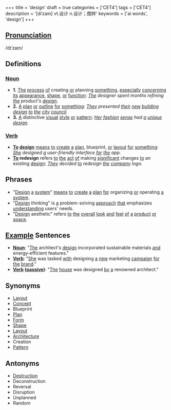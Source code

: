 +++
title = 'design'
draft = true
categories = ['CET4']
tags = ['CET4']
description = '[diˈzain] vt.设计 n.设计；图样'
keywords = ['ai words', 'design']
+++

## [Pronunciation](/post/pronunciation/)
/dɪˈzaɪn/

## Definitions
### [Noun](/post/noun/)
- **1.** [The](/post/the/) [process](/post/process/) [of](/post/of/) creating [or](/post/or/) planning [something](/post/something/), [especially](/post/especially/) [concerning](/post/concerning/) [its](/post/its/) [appearance](/post/appearance/), [shape](/post/shape/), [or](/post/or/) [function](/post/function/): *[The](/post/the/) designer spent months refining [the](/post/the/) product's [design](/post/design/).*
- **2.** [A](/post/a/) [plan](/post/plan/) [or](/post/or/) [outline](/post/outline/) [for](/post/for/) [something](/post/something/): *[They](/post/they/) presented [their](/post/their/) [new](/post/new/) [building](/post/building/) [design](/post/design/) [to](/post/to/) [the](/post/the/) [city](/post/city/) [council](/post/council/).*
- **3.** [A](/post/a/) distinctive [visual](/post/visual/) [style](/post/style/) [or](/post/or/) [pattern](/post/pattern/): *[Her](/post/her/) [fashion](/post/fashion/) [sense](/post/sense/) had [a](/post/a/) [unique](/post/unique/) [design](/post/design/).*

### [Verb](/post/verb/)
- **[To](/post/to/) [design](/post/design/)** [means](/post/means/) [to](/post/to/) [create](/post/create/) [a](/post/a/) [plan](/post/plan/), blueprint, [or](/post/or/) [layout](/post/layout/) [for](/post/for/) [something](/post/something/): *[She](/post/she/) designed [a](/post/a/) user-friendly interface [for](/post/for/) [the](/post/the/) app.*
- **[To](/post/to/) redesign** refers [to](/post/to/) [the](/post/the/) [act](/post/act/) [of](/post/of/) making [significant](/post/significant/) changes [to](/post/to/) an existing [design](/post/design/): *[They](/post/they/) decided [to](/post/to/) redesign [the](/post/the/) [company](/post/company/) logo.*

## Phrases
- "[Design](/post/design/) [a](/post/a/) [system](/post/system/)" [means](/post/means/) [to](/post/to/) [create](/post/create/) [a](/post/a/) [plan](/post/plan/) [for](/post/for/) organizing [or](/post/or/) operating [a](/post/a/) [system](/post/system/).
- "[Design](/post/design/) thinking" is [a](/post/a/) problem-solving [approach](/post/approach/) [that](/post/that/) emphasizes [understanding](/post/understanding/) users' needs.
- "[Design](/post/design/) aesthetic" refers [to](/post/to/) [the](/post/the/) [overall](/post/overall/) [look](/post/look/) [and](/post/and/) [feel](/post/feel/) [of](/post/of/) [a](/post/a/) [product](/post/product/) [or](/post/or/) [space](/post/space/).

## [Example](/post/example/) Sentences
- **[Noun](/post/noun/)**: "[The](/post/the/) architect's [design](/post/design/) incorporated sustainable materials [and](/post/and/) energy-efficient features."
- **[Verb](/post/verb/)**: "[She](/post/she/) was tasked [with](/post/with/) designing [a](/post/a/) [new](/post/new/) marketing [campaign](/post/campaign/) [for](/post/for/) [the](/post/the/) [brand](/post/brand/)."
- **[Verb](/post/verb/) ([passive](/post/passive/))**: "[The](/post/the/) [house](/post/house/) was designed [by](/post/by/) [a](/post/a/) renowned architect."

## Synonyms
- [Layout](/post/layout/)
- [Concept](/post/concept/)
- Blueprint
- [Plan](/post/plan/)
- [Form](/post/form/)
- [Shape](/post/shape/)
- [Layout](/post/layout/)
- [Architecture](/post/architecture/)
- Creation
- [Pattern](/post/pattern/)

## Antonyms
- [Destruction](/post/destruction/)
- Deconstruction
- Reversal
- Disruption
- Unplanned
- Random
